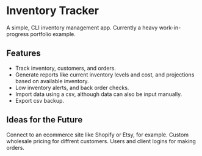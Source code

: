 # Inventory Tracker

A simple, CLI inventory management app.
Currently a heavy work-in-progress portfolio example.

## Features
- Track inventory, customers, and orders.
- Generate reports like current inventory levels and cost, and projections based on available inventory.
- Low inventory alerts, and back order checks. 
- Import data using a csv, although data can also be input manually.
- Export csv backup. 

## Ideas for the Future
Connect to an ecommerce site like Shopify or Etsy, for example. 
Custom wholesale pricing for diffrent customers.
Users and client logins for making orders.
